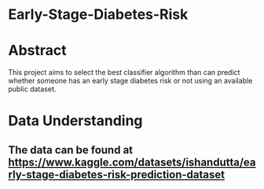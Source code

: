 # Early-Stage-Diabetes-Risk

# Abstract
This project aims to select the best classifier algorithm than can predict whether someone has an early stage diabetes risk or not using an available public dataset.

# Data Understanding
## The data can be found at https://www.kaggle.com/datasets/ishandutta/early-stage-diabetes-risk-prediction-dataset
